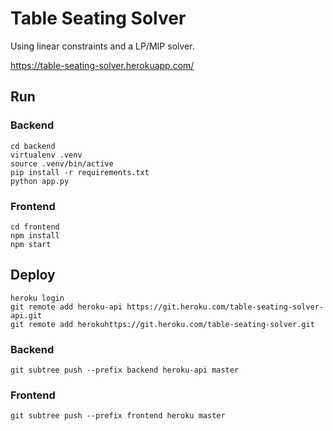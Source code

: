 Table Seating Solver
====================

Using linear constraints and a LP/MIP solver.

<https://table-seating-solver.herokuapp.com/>

Run
---

### Backend

```
cd backend
virtualenv .venv
source .venv/bin/active
pip install -r requirements.txt
python app.py
```

### Frontend

```
cd frontend
npm install
npm start
```

Deploy
-------

```
heroku login
git remote add heroku-api https://git.heroku.com/table-seating-solver-api.git
git remote add herokuhttps://git.heroku.com/table-seating-solver.git
```

### Backend

```
git subtree push --prefix backend heroku-api master
```

### Frontend

```
git subtree push --prefix frontend heroku master
```